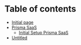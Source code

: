 # Table of contents

* [Initial page](README.md)
* [Prisma SaaS](prisma-saas/README.md)
  * [Initial Setup Prisma SaaS](prisma-saas/initial-setup.md)
* [Untitled](untitled.md)

